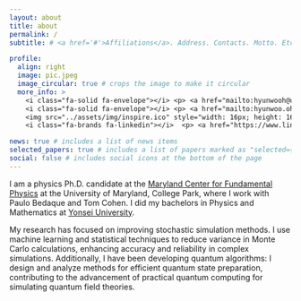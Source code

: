 ```yaml
---
layout: about
title: about
permalink: /
subtitle: # <a href='#'>Affiliations</a>. Address. Contacts. Motto. Etc.

profile:
  align: right
  image: pic.jpeg
  image_circular: true # crops the image to make it circular
  more_info: >
    <i class="fa-solid fa-envelope"></i> <p> <a href="mailto:hyunwooh@umd.edu">hyunwooh@umd.edu</a> </p>  <br>
    <i class="fa-solid fa-envelope"></i> <p> <a href="mailto:hyunwoo.oh5@gmail.com">hyunwoo.oh5@gmail.com</a> </p> <br>
    <img src="../assets/img/inspire.ico" style="width: 16px; height: 16px;"> <p> <a href="https://inspirehep.net/authors/2087569">INSPIRE-HEP</a> </p>
    <i class="fa-brands fa-linkedin"></i>  <p> <a href="https://www.linkedin.com/in/hyunwoo--oh/">LinkedIn</a> </p>

news: true # includes a list of news items
selected_papers: true # includes a list of papers marked as "selected={true}"
social: false # includes social icons at the bottom of the page
---
```


<!--  <p> <a href="https://scholar.google.com/citations?user=fxVJYqoAAAAJ">Google Scholar</a> </p> -->

I am a physics Ph.D. candidate at the [Maryland Center for Fundamental Physics](https://mcfp.physics.umd.edu) at the University of Maryland, College Park, where I work with Paulo Bedaque and Tom Cohen.  I did my bachelors in Physics and Mathematics at [Yonsei University](https://www.yonsei.ac.kr/en_sc/index.do).

My research has focused on improving stochastic simulation methods. I use machine learning and statistical techniques to reduce variance in Monte Carlo calculations, enhancing accuracy and reliability in complex simulations. Additionally, I have been developing quantum algorithms: I design and analyze methods for efficient quantum state preparation, contributing to the advancement of practical quantum computing for simulating quantum field theories.
